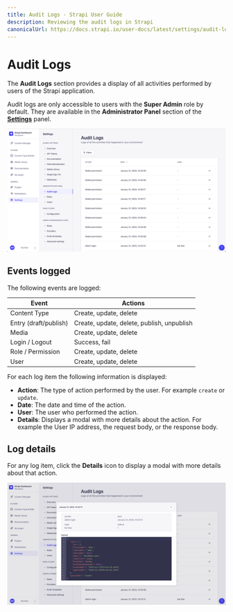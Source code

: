 ```yaml
---
title: Audit Logs - Strapi User Guide
description: Reviewing the audit logs in Strapi
canonicalUrl: https://docs.strapi.io/user-docs/latest/settings/audit-logs.html
---
```


# Audit Logs <BetaBadge /> <GoldBadge withLinkIcon link="https://strapi.io/pricing-self-hosted" />

The **Audit Logs** section provides a <!--searchable and filterable--> display of all activities performed by users of the Strapi application.

Audit logs are only accessible to users with the **Super Admin** role by default. They are available in the **Administrator Panel** section of the [**Settings**](./managing-global-settings.md) panel.

![Audit Logs panel](../assets/settings/settings_audit-logs.png)

## Events logged

The following events are logged:

| Event | Actions |
| --- | --- |
| Content Type | Create, update, delete |
| Entry (draft/publish) | Create, update, delete, publish, unpublish |
| Media | Create, update, delete |
| Login / Logout | Success, fail |
| Role / Permission | Create, update, delete |
| User | Create, update, delete |


For each log item the following information is displayed:

* **Action**: The type of action performed by the user. For example `create` or `update`.
* **Date**: The date and time of the action.
* **User**: The user who performed the action.
* **Details**: Displays a modal with more details about the action. For example the User IP address, the request body, or the response body.

<!--
## Filtering logs

The **Audit Logs** page displays all logs by default, in reverse chronological order. You can filter the logs by:

* **Action**: Select the type of action to filter by. For example `create` or `update`.
* **User**: Select the user to filter by.
* **Date**: Select a date (range) to filter by.
* **Time**: Select a time (range) to filter by.
* **+Add Filter**: Create a custom filter by selecting a field and a value.


### Creating a custom filter

WiP


## Searching logs

Click the **Search** icon to search for a specific log. The search is performed on all log fields.
-->

## Log details

For any log item, click the **Details** icon to display a modal with more details about that action.

![Log details modal](../assets/settings/settings_log-details.png)
